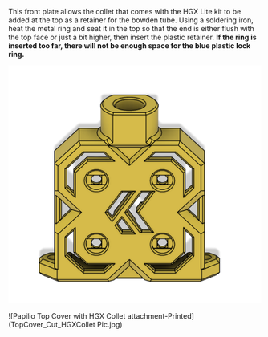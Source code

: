 This front plate allows the collet that comes with the HGX Lite kit to be added at the top as a retainer for the bowden tube. Using a soldering iron, heat the metal ring and seat it in the top so that the end is either flush with the top face or just a bit higher, then insert the plastic retainer. **If the ring is inserted too far, there will not be enough space for the blue plastic lock ring.**

![Papilio Top Cover with HGX Collet attachment](TopCover_Cut_HGXCollet.png)

![Papilio Top Cover with HGX Collet attachment-Printed](TopCover_Cut_HGXCollet Pic.jpg)
